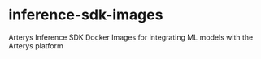 # inference-sdk-images
Arterys Inference SDK Docker Images for integrating ML models with the Arterys platform
